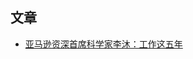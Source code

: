 ## 文章

- [亚马逊资深首席科学家李沐：工作这五年](http://mp.weixin.qq.com/s?__biz=MzA3MzI4MjgzMw==&mid=2650816637&idx=3&sn=f2fc17a3ee113e6470fec673b05edcf9&chksm=84e58403b3920d1585cdda472b40dcf441ab9d4126a6f4ec21363d26bfb800a51a5092fd9b02&mpshare=1&scene=23&srcid=0311GYZ3faVAXLR7kC76pjrS&sharer_shareinfo=c4b91d23d7671730808c5bb514b3b384&sharer_shareinfo_first=c4b91d23d7671730808c5bb514b3b384#rd)
